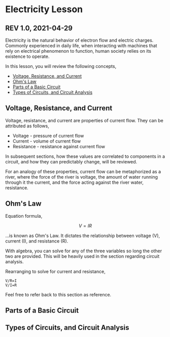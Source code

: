 # Electricity Lesson
## REV 1.0, 2021-04-29

Electricity is the natural behavior of electron flow and electric charges.
Commonly experienced in daily life, when interacting with machines that rely on electrical phenomenon to function, human society relies on its existence to operate.

In this lesson, you will review the following concepts,

* [Voltage, Resistance, and Current](##vrc)
* [Ohm's Law](##ol)
* [Parts of a Basic Circuit](##pbc)
* [Types of Circuits, and Circuit Analysis](#tcca)

## <a name="vrc"></a>Voltage, Resistance, and Current
Voltage, resistance, and current are properties of current flow.
They can be attributed as follows,

* Voltage - pressure of current flow
* Current - volume of current flow
* Resistance - resistance against current flow

In subsequent sections, how these values are correlated to components in a circuit, and how they can predictably change, will be reviewed.

For an analogy of these properties, current flow can be metaphorized as a river, where the force of the river is voltage,
the amount of water running through it the current, and the force acting against the river water, resistance.

## <a name="ol"></a>Ohm's Law
Equation formula,

```math
V=IR
```

...is known as Ohm's Law. It dictates the relationship between voltage (V), current (I), and resistance (R).

With algebra, you can solve for any of the three variables so long the other two are provided.
This will be heavily used in the section regarding circuit analysis.

Rearranging to solve for current and resistance,
```
V/R=I
V/I=R
```

Feel free to refer back to this section as reference.

## <a name="pbc"></a>Parts of a Basic Circuit


## <a name="tcca"></a>Types of Circuits, and Circuit Analysis

